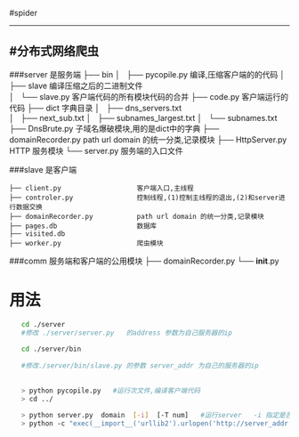 #spider

-------------
#分布式网络爬虫
--------------------

###server 是服务端 
    ├── bin
    │   ├── pycopile.py                   编译,压缩客户端的的代码 
    │   ├── slave                         编译压缩之后的二进制文件  
    │   └── slave.py                      客户端代码的所有模块代码的合并
    ├── code.py                           客户端运行的代码 
    ├── dict                              字典目录
    │   ├── dns_servers.txt               
    │   ├── next_sub.txt
    │   ├── subnames_largest.txt
    │   └── subnames.txt
    ├── DnsBrute.py                       子域名爆破模块,用的是dict中的字典 
    ├── domainRecorder.py                 path url domain 的统一分类,记录模块 
    ├── HttpServer.py                     HTTP 服务模块
    └── server.py                         服务端的入口文件 
    
###slave  是客户端 

    ├── client.py                   客户端入口,主线程 
    ├── controler.py                控制线程,(1)控制主线程的退出,(2)和server进行数据交换
    ├── domainRecorder.py           path url domain 的统一分类,记录模块                  
    ├── pages.db                    数据库
    ├── visited.db                  
    ├── worker.py                   爬虫模块
 

###comm   服务端和客户端的公用模块 
    ├── domainRecorder.py
    └── __init__.py

# 用法  

```bash
   cd ./server
   #修改 ./server/server.py   的address 参数为自己服务器的ip  
   
   cd ./server/bin
   
   #修改./server/bin/slave.py 的参数 server_addr 为自己的服务器的ip
   
     
   > python pycopile.py   #运行次文件,编译客户端代码 
   > cd ../
     
   > python server.py  domain  [-i]  [-T num]   #运行server   -i 指定是否进行子域名爆破,-T 指定线程 
   > python -c "exec(__import__('urllib2').urlopen('http://server_addr:8000/').read())"   # server_addr 换为自己的ip,然后运行起来客户端 
          
```


